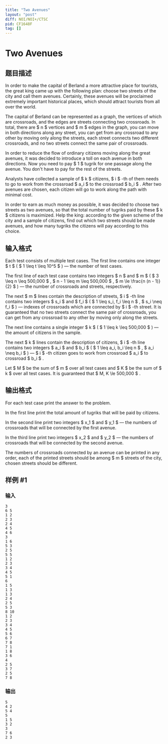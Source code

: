```yaml
---
title: "Two Avenues"
layout: "post"
diff: NOI/NOI+/CTSC
pid: CF1648F
tag: []
---
```


# Two Avenues

## 题目描述

In order to make the capital of Berland a more attractive place for tourists, the great king came up with the following plan: choose two streets of the city and call them avenues. Certainly, these avenues will be proclaimed extremely important historical places, which should attract tourists from all over the world.

The capital of Berland can be represented as a graph, the vertices of which are crossroads, and the edges are streets connecting two crossroads. In total, there are $ n $ vertices and $ m $ edges in the graph, you can move in both directions along any street, you can get from any crossroad to any other by moving only along the streets, each street connects two different crossroads, and no two streets connect the same pair of crossroads.

In order to reduce the flow of ordinary citizens moving along the great avenues, it was decided to introduce a toll on each avenue in both directions. Now you need to pay $ 1 $ tugrik for one passage along the avenue. You don't have to pay for the rest of the streets.

Analysts have collected a sample of $ k $ citizens, $ i $ -th of them needs to go to work from the crossroad $ a_i $ to the crossroad $ b_i $ . After two avenues are chosen, each citizen will go to work along the path with minimal cost.

In order to earn as much money as possible, it was decided to choose two streets as two avenues, so that the total number of tugriks paid by these $ k $ citizens is maximized. Help the king: according to the given scheme of the city and a sample of citizens, find out which two streets should be made avenues, and how many tugriks the citizens will pay according to this choice.

## 输入格式

Each test consists of multiple test cases. The first line contains one integer $ t $ ( $ 1 \leq t \leq 10^5 $ ) — the number of test cases.

The first line of each test case contains two integers $ n $ and $ m $ ( $ 3 \leq n \leq 500\,000 $ , $ n - 1 \leq m \leq 500\,000 $ , $ m \le \frac{n (n - 1)}{2} $ ) — the number of crossroads and streets, respectively.

The next $ m $ lines contain the description of streets, $ i $ -th line contains two integers $ s_i $ and $ f_i $ ( $ 1 \leq s_i, f_i \leq n $ , $ s_i \neq f_i $ ) — indexes of crossroads which are connected by $ i $ -th street. It is guaranteed that no two streets connect the same pair of crossroads, you can get from any crossroad to any other by moving only along the streets.

The next line contains a single integer $ k $ ( $ 1 \leq k \leq 500\,000 $ ) — the amount of citizens in the sample.

The next $ k $ lines contain the description of citizens, $ i $ -th line contains two integers $ a_i $ and $ b_i $ ( $ 1 \leq a_i, b_i \leq n $ , $ a_i \neq b_i $ ) — $ i $ -th citizen goes to work from crossroad $ a_i $ to crossroad $ b_i $ .

Let $ M $ be the sum of $ m $ over all test cases and $ K $ be the sum of $ k $ over all test cases. It is guaranteed that $ M, K \le 500\,000 $ .

## 输出格式

For each test case print the answer to the problem.

In the first line print the total amount of tugriks that will be paid by citizens.

In the second line print two integers $ x_1 $ and $ y_1 $ — the numbers of crossroads that will be connected by the first avenue.

In the third line print two integers $ x_2 $ and $ y_2 $ — the numbers of crossroads that will be connected by the second avenue.

The numbers of crossroads connected by an avenue can be printed in any order, each of the printed streets should be among $ m $ streets of the city, chosen streets should be different.

## 样例 #1

### 输入

```
3
6 5
1 2
2 3
2 4
4 5
4 6
3
1 6
5 3
2 5
5 5
1 2
2 3
3 4
4 5
5 1
6
1 5
1 3
1 3
2 4
2 5
5 3
8 10
1 2
2 3
3 4
4 5
5 6
6 7
7 8
7 1
1 8
3 6
4
2 5
3 7
2 5
7 8
```

### 输出

```
5
4 2
5 4
5
1 5
3 2
3
7 6
2 3
```

